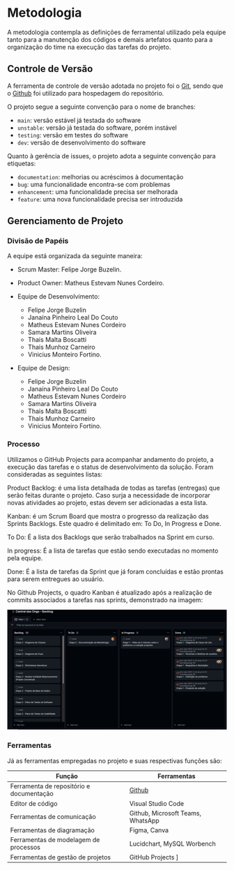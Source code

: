 
# Metodologia

A metodologia contempla as definições de ferramental utilizado pela equipe tanto para a manutenção dos códigos e demais artefatos quanto para a organização do time na execução das tarefas do projeto.

## Controle de Versão

A ferramenta de controle de versão adotada no projeto foi o
[Git](https://git-scm.com/), sendo que o [Github](https://github.com)
foi utilizado para hospedagem do repositório.

O projeto segue a seguinte convenção para o nome de branches:

- `main`: versão estável já testada do software
- `unstable`: versão já testada do software, porém instável
- `testing`: versão em testes do software
- `dev`: versão de desenvolvimento do software

Quanto à gerência de issues, o projeto adota a seguinte convenção para
etiquetas:

- `documentation`: melhorias ou acréscimos à documentação
- `bug`: uma funcionalidade encontra-se com problemas
- `enhancement`: uma funcionalidade precisa ser melhorada
- `feature`: uma nova funcionalidade precisa ser introduzida

## Gerenciamento de Projeto

### Divisão de Papéis

A equipe está organizada da seguinte maneira:

- Scrum Master: Felipe Jorge Buzelin.

- Product Owner: Matheus Estevam Nunes Cordeiro.

- Equipe de Desenvolvimento: 
    - Felipe Jorge Buzelin
    - Janaína Pinheiro Leal Do Couto 
    - Matheus Estevam Nunes Cordeiro 
    - Samara Martins Oliveira 
    - Thais Malta Boscatti 
    - Thais Munhoz Carneiro 
    - Vinicius Monteiro Fortino.

- Equipe de Design:    
    - Felipe Jorge Buzelin
    - Janaína Pinheiro Leal Do Couto 
    - Matheus Estevam Nunes Cordeiro 
    - Samara Martins Oliveira 
    - Thais Malta Boscatti 
    - Thais Munhoz Carneiro 
    - Vinicius Monteiro Fortino.

### Processo

Utilizamos o GitHub Projects para acompanhar andamento do projeto, a execução das tarefas e o status de desenvolvimento da solução. Foram consideradas as seguintes listas:

Product Backlog: é uma lista detalhada de todas as tarefas (entregas) que serão feitas durante o projeto. Caso surja a necessidade de incorporar novas atividades ao projeto, estas devem ser adicionadas a esta lista.

Kanban: é um Scrum Board que mostra o progresso da realização das Sprints Backlogs. Este quadro é delimitado em: To Do, In Progress e Done.

To Do: É a lista dos Backlogs que serão trabalhados na Sprint em curso.

In progress: É a lista de tarefas que estão sendo executadas no momento pela equipe.

Done: É a lista de tarefas da Sprint que já foram concluídas e estão prontas para serem entregues ao usuário.

No Github Projects, o quadro Kanban é atualizado após a realização de commits associados a tarefas nas sprints, demonstrado na imagem:

![Project Backlog](img/Project-Backlog.png)

### Ferramentas

Já as ferramentas empregadas no projeto e suas respectivas funções são:

|Função     |Ferramentas          |
|-----------|---------------------|
|Ferramenta de repositório e documentação | [Github](https://github.com) |
|Editor de código |Visual Studio Code |
|Ferramentas de comunicação |Github, Microsoft Teams, WhatsApp |
|Ferramentas de diagramação | Figma, Canva|
|Ferramentas de modelagem de processos | Lucidchart, MySQL Worbench |
|Ferramentas de gestão de projetos |GitHub Projects ]

